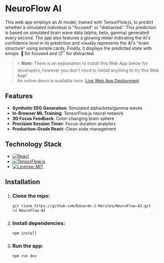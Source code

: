 # NeuroFlow AI

This web app employs an AI model, trained with TensorFlow.js, to predict whether a simulated individual is "focused" or "distracted." This prediction is based on simulated brain wave data (alpha, beta, gamma) generated every second. The app also features a glowing meter indicating the AI's confidence level in its prediction and visually represents the AI's "brain structure" using simple cards. Finally, it displays the predicted state with emojis: 🧠 for focused and 😴 for distracted.

> ⚡ **Note:** There is an explanation to install this Web App below for developers, however you don't need to install anything to try this Web App!  
> An online demo is available here: [Live Web App Deployment](https://neuro-flow-ai-git-main-eduardo-j-morales-projects.vercel.app/)

## Features

- **Synthetic EEG Generation**: Simulated alpha/beta/gamma waves
- **In-Browser ML Training**: TensorFlow.js neural network
- **3D Focus Feedback**: Color-changing brain sphere
- **Precision Session Timer**: Focus-duration analytics
- **Production-Grade React**: Clean state management

## Technology Stack

- [![React](https://img.shields.io/badge/React-20232A?logo=react&logoColor=61DAFB)](https://reactjs.org/)
- [![TensorFlow.js](https://img.shields.io/badge/TensorFlow.js-FF6F00?logo=tensorflow&logoColor=white)](https://www.tensorflow.org/js)
- [![License: MIT](https://img.shields.io/badge/License-MIT-yellow.svg)](https://opensource.org/licenses/MIT)
  
## Installation

1. ### Clone the repo:
    ```bash
    git clone https://github.com/Eduardo-J-Morales/NeuroFlow-AI.git
    cd NeuroFlow-AI
    ```

2. ### Install dependencies:
    ```bash
    npm install
    ```

3. ### Run the app:
    ```bash
    npm run dev
    ```
